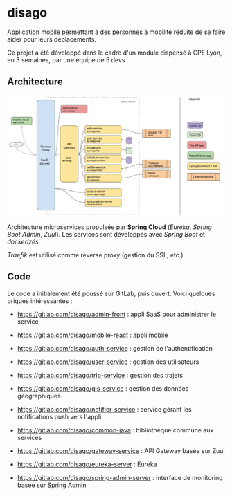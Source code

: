 # disago

Application mobile permettant à des personnes à mobilité réduite de se faire aider pour leurs déplacements.

Ce projet a été développé dans le cadre d'un module dispensé à CPE Lyon, en 3 semaines, par une équipe de 5 devs.

## Architecture
![Architecture](archi.jpg)

Architecture microservices propulsée par **Spring Cloud** (_Eureka_, _Spring Boot Admin_, _Zuul_).
Les services sont développés avec _Spring Boot_ et _dockerizés_.

_Traefik_ est utilisé comme reverse proxy (gestion du SSL, etc.)

## Code

Le code a initialement été poussé sur GitLab, puis ouvert. Voici quelques briques intéressantes :

- https://gitlab.com/disago/admin-front : appli SaaS pour administrer le service
- https://gitlab.com/disago/mobile-react : appli mobile

- https://gitlab.com/disago/auth-service : gestion de l'authentification
- https://gitlab.com/disago/user-service : gestion des utilisateurs

- https://gitlab.com/disago/trip-service : gestion des trajets
- https://gitlab.com/disago/gis-service : gestion des données géographiques
- https://gitlab.com/disago/notifier-service : service gérant les notifications push vers l'appli
- https://gitlab.com/disago/common-java : bibliothèque commune aux services

- https://gitlab.com/disago/gateway-service : API Gateway basée sur Zuul
- https://gitlab.com/disago/eureka-server : Eureka 
- https://gitlab.com/disago/spring-admin-server : interface de monitoring basée sur Spring Admin
